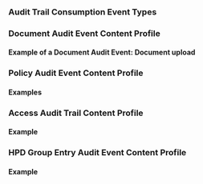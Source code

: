 ### Audit Trail Consumption Event Types

### Document Audit Event Content Profile

#### Example of a Document Audit Event: Document upload

### Policy Audit Event Content Profile

#### Examples

### Access Audit Trail Content Profile

#### Example

### HPD Group Entry Audit Event Content Profile

#### Example
